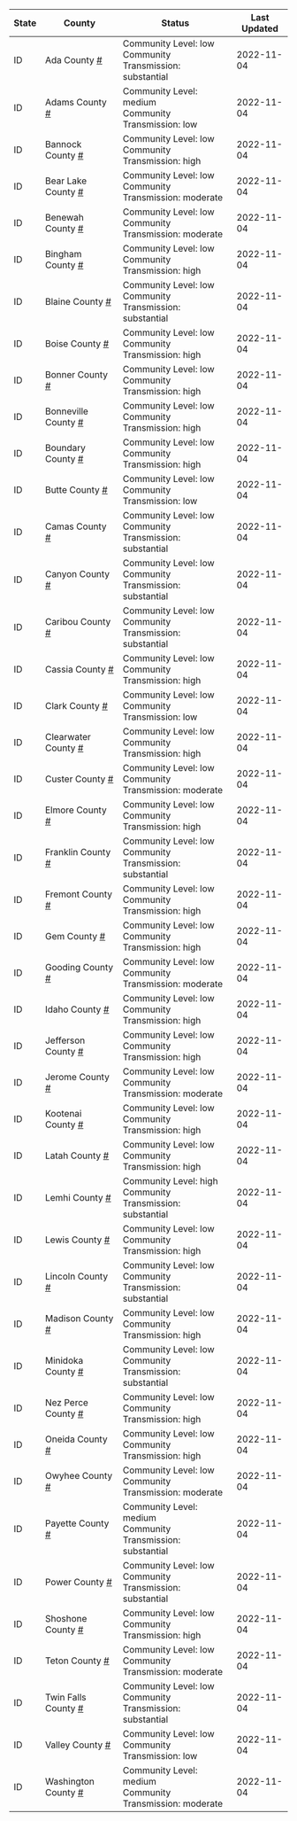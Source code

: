 State | County | Status | Last Updated
--- | --- | --- | --- 
ID | Ada County <a href="#ada_county">#</a> | <a name="ada_county"></a>Community Level: low<br/>Community Transmission: substantial | 2022-11-04
ID | Adams County <a href="#adams_county">#</a> | <a name="adams_county"></a>Community Level: medium<br/>Community Transmission: low | 2022-11-04
ID | Bannock County <a href="#bannock_county">#</a> | <a name="bannock_county"></a>Community Level: low<br/>Community Transmission: high | 2022-11-04
ID | Bear Lake County <a href="#bear_lake_county">#</a> | <a name="bear_lake_county"></a>Community Level: low<br/>Community Transmission: moderate | 2022-11-04
ID | Benewah County <a href="#benewah_county">#</a> | <a name="benewah_county"></a>Community Level: low<br/>Community Transmission: moderate | 2022-11-04
ID | Bingham County <a href="#bingham_county">#</a> | <a name="bingham_county"></a>Community Level: low<br/>Community Transmission: high | 2022-11-04
ID | Blaine County <a href="#blaine_county">#</a> | <a name="blaine_county"></a>Community Level: low<br/>Community Transmission: substantial | 2022-11-04
ID | Boise County <a href="#boise_county">#</a> | <a name="boise_county"></a>Community Level: low<br/>Community Transmission: high | 2022-11-04
ID | Bonner County <a href="#bonner_county">#</a> | <a name="bonner_county"></a>Community Level: low<br/>Community Transmission: high | 2022-11-04
ID | Bonneville County <a href="#bonneville_county">#</a> | <a name="bonneville_county"></a>Community Level: low<br/>Community Transmission: high | 2022-11-04
ID | Boundary County <a href="#boundary_county">#</a> | <a name="boundary_county"></a>Community Level: low<br/>Community Transmission: high | 2022-11-04
ID | Butte County <a href="#butte_county">#</a> | <a name="butte_county"></a>Community Level: low<br/>Community Transmission: low | 2022-11-04
ID | Camas County <a href="#camas_county">#</a> | <a name="camas_county"></a>Community Level: low<br/>Community Transmission: substantial | 2022-11-04
ID | Canyon County <a href="#canyon_county">#</a> | <a name="canyon_county"></a>Community Level: low<br/>Community Transmission: substantial | 2022-11-04
ID | Caribou County <a href="#caribou_county">#</a> | <a name="caribou_county"></a>Community Level: low<br/>Community Transmission: substantial | 2022-11-04
ID | Cassia County <a href="#cassia_county">#</a> | <a name="cassia_county"></a>Community Level: low<br/>Community Transmission: high | 2022-11-04
ID | Clark County <a href="#clark_county">#</a> | <a name="clark_county"></a>Community Level: low<br/>Community Transmission: low | 2022-11-04
ID | Clearwater County <a href="#clearwater_county">#</a> | <a name="clearwater_county"></a>Community Level: low<br/>Community Transmission: high | 2022-11-04
ID | Custer County <a href="#custer_county">#</a> | <a name="custer_county"></a>Community Level: low<br/>Community Transmission: moderate | 2022-11-04
ID | Elmore County <a href="#elmore_county">#</a> | <a name="elmore_county"></a>Community Level: low<br/>Community Transmission: high | 2022-11-04
ID | Franklin County <a href="#franklin_county">#</a> | <a name="franklin_county"></a>Community Level: low<br/>Community Transmission: substantial | 2022-11-04
ID | Fremont County <a href="#fremont_county">#</a> | <a name="fremont_county"></a>Community Level: low<br/>Community Transmission: high | 2022-11-04
ID | Gem County <a href="#gem_county">#</a> | <a name="gem_county"></a>Community Level: low<br/>Community Transmission: high | 2022-11-04
ID | Gooding County <a href="#gooding_county">#</a> | <a name="gooding_county"></a>Community Level: low<br/>Community Transmission: moderate | 2022-11-04
ID | Idaho County <a href="#idaho_county">#</a> | <a name="idaho_county"></a>Community Level: low<br/>Community Transmission: high | 2022-11-04
ID | Jefferson County <a href="#jefferson_county">#</a> | <a name="jefferson_county"></a>Community Level: low<br/>Community Transmission: high | 2022-11-04
ID | Jerome County <a href="#jerome_county">#</a> | <a name="jerome_county"></a>Community Level: low<br/>Community Transmission: moderate | 2022-11-04
ID | Kootenai County <a href="#kootenai_county">#</a> | <a name="kootenai_county"></a>Community Level: low<br/>Community Transmission: high | 2022-11-04
ID | Latah County <a href="#latah_county">#</a> | <a name="latah_county"></a>Community Level: low<br/>Community Transmission: high | 2022-11-04
ID | Lemhi County <a href="#lemhi_county">#</a> | <a name="lemhi_county"></a>Community Level: high<br/>Community Transmission: substantial | 2022-11-04
ID | Lewis County <a href="#lewis_county">#</a> | <a name="lewis_county"></a>Community Level: low<br/>Community Transmission: high | 2022-11-04
ID | Lincoln County <a href="#lincoln_county">#</a> | <a name="lincoln_county"></a>Community Level: low<br/>Community Transmission: substantial | 2022-11-04
ID | Madison County <a href="#madison_county">#</a> | <a name="madison_county"></a>Community Level: low<br/>Community Transmission: high | 2022-11-04
ID | Minidoka County <a href="#minidoka_county">#</a> | <a name="minidoka_county"></a>Community Level: low<br/>Community Transmission: substantial | 2022-11-04
ID | Nez Perce County <a href="#nez_perce_county">#</a> | <a name="nez_perce_county"></a>Community Level: low<br/>Community Transmission: high | 2022-11-04
ID | Oneida County <a href="#oneida_county">#</a> | <a name="oneida_county"></a>Community Level: low<br/>Community Transmission: high | 2022-11-04
ID | Owyhee County <a href="#owyhee_county">#</a> | <a name="owyhee_county"></a>Community Level: low<br/>Community Transmission: moderate | 2022-11-04
ID | Payette County <a href="#payette_county">#</a> | <a name="payette_county"></a>Community Level: medium<br/>Community Transmission: substantial | 2022-11-04
ID | Power County <a href="#power_county">#</a> | <a name="power_county"></a>Community Level: low<br/>Community Transmission: substantial | 2022-11-04
ID | Shoshone County <a href="#shoshone_county">#</a> | <a name="shoshone_county"></a>Community Level: low<br/>Community Transmission: high | 2022-11-04
ID | Teton County <a href="#teton_county">#</a> | <a name="teton_county"></a>Community Level: low<br/>Community Transmission: moderate | 2022-11-04
ID | Twin Falls County <a href="#twin_falls_county">#</a> | <a name="twin_falls_county"></a>Community Level: low<br/>Community Transmission: substantial | 2022-11-04
ID | Valley County <a href="#valley_county">#</a> | <a name="valley_county"></a>Community Level: low<br/>Community Transmission: low | 2022-11-04
ID | Washington County <a href="#washington_county">#</a> | <a name="washington_county"></a>Community Level: medium<br/>Community Transmission: moderate | 2022-11-04

